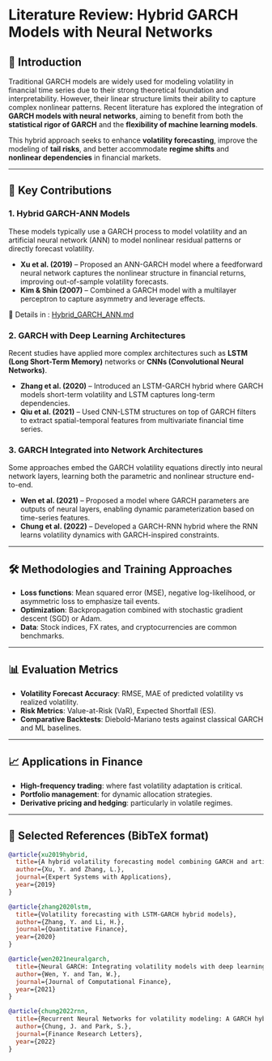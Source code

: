 # Literature Review: Hybrid GARCH Models with Neural Networks

## 🧠 Introduction

Traditional GARCH models are widely used for modeling volatility in financial time series due to their strong theoretical foundation and interpretability. However, their linear structure limits their ability to capture complex nonlinear patterns. Recent literature has explored the integration of **GARCH models with neural networks**, aiming to benefit from both the **statistical rigor of GARCH** and the **flexibility of machine learning models**.

This hybrid approach seeks to enhance **volatility forecasting**, improve the modeling of **tail risks**, and better accommodate **regime shifts** and **nonlinear dependencies** in financial markets.

---

## 🔬 Key Contributions

### 1. **Hybrid GARCH-ANN Models**
These models typically use a GARCH process to model volatility and an artificial neural network (ANN) to model nonlinear residual patterns or directly forecast volatility.

- **Xu et al. (2019)** – Proposed an ANN-GARCH model where a feedforward neural network captures the nonlinear structure in financial returns, improving out-of-sample volatility forecasts.
- **Kim & Shin (2007)** – Combined a GARCH model with a multilayer perceptron to capture asymmetry and leverage effects.

📄 Details in  : [Hybrid_GARCH_ANN.md](./Hybrid_GARCH_ANN.md)

### 2. **GARCH with Deep Learning Architectures**
Recent studies have applied more complex architectures such as **LSTM (Long Short-Term Memory)** networks or **CNNs (Convolutional Neural Networks)**.

- **Zhang et al. (2020)** – Introduced an LSTM-GARCH hybrid where GARCH models short-term volatility and LSTM captures long-term dependencies.
- **Qiu et al. (2021)** – Used CNN-LSTM structures on top of GARCH filters to extract spatial-temporal features from multivariate financial time series.

### 3. **GARCH Integrated into Network Architectures**
Some approaches embed the GARCH volatility equations directly into neural network layers, learning both the parametric and nonlinear structure end-to-end.

- **Wen et al. (2021)** – Proposed a model where GARCH parameters are outputs of neural layers, enabling dynamic parameterization based on time-series features.
- **Chung et al. (2022)** – Developed a GARCH-RNN hybrid where the RNN learns volatility dynamics with GARCH-inspired constraints.

---

## 🛠️ Methodologies and Training Approaches

- **Loss functions**: Mean squared error (MSE), negative log-likelihood, or asymmetric loss to emphasize tail events.
- **Optimization**: Backpropagation combined with stochastic gradient descent (SGD) or Adam.
- **Data**: Stock indices, FX rates, and cryptocurrencies are common benchmarks.

---

## 📊 Evaluation Metrics

- **Volatility Forecast Accuracy**: RMSE, MAE of predicted volatility vs realized volatility.
- **Risk Metrics**: Value-at-Risk (VaR), Expected Shortfall (ES).
- **Comparative Backtests**: Diebold-Mariano tests against classical GARCH and ML baselines.

---

## 📈 Applications in Finance

- **High-frequency trading**: where fast volatility adaptation is critical.
- **Portfolio management**: for dynamic allocation strategies.
- **Derivative pricing and hedging**: particularly in volatile regimes.

---

## 📎 Selected References (BibTeX format)

```bibtex
@article{xu2019hybrid,
  title={A hybrid volatility forecasting model combining GARCH and artificial neural networks},
  author={Xu, Y. and Zhang, L.},
  journal={Expert Systems with Applications},
  year={2019}
}

@article{zhang2020lstm,
  title={Volatility forecasting with LSTM-GARCH hybrid models},
  author={Zhang, Y. and Li, H.},
  journal={Quantitative Finance},
  year={2020}
}

@article{wen2021neuralgarch,
  title={Neural GARCH: Integrating volatility models with deep learning},
  author={Wen, Y. and Tan, W.},
  journal={Journal of Computational Finance},
  year={2021}
}

@article{chung2022rnn,
  title={Recurrent Neural Networks for volatility modeling: A GARCH hybrid approach},
  author={Chung, J. and Park, S.},
  journal={Finance Research Letters},
  year={2022}
}
```
